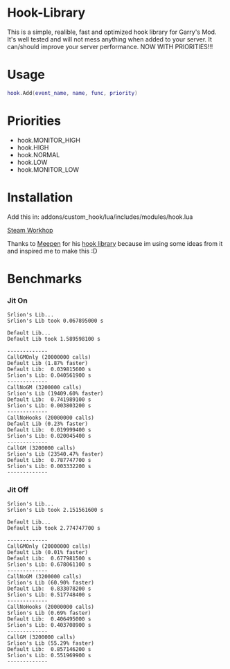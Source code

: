 # Hook-Library
This is a simple, realible, fast and optimized hook library for Garry's Mod.
It's well tested and will not mess anything when added to your server.
It can/should improve your server performance.
NOW WITH PRIORITIES!!!

# Usage
```lua
hook.Add(event_name, name, func, priority)
```


# Priorities
  * hook.MONITOR_HIGH
  * hook.HIGH
  * hook.NORMAL
  * hook.LOW
  * hook.MONITOR_LOW

# Installation
Add this in: addons/custom_hook/lua/includes/modules/hook.lua

[Steam Workhop](https://steamcommunity.com/sharedfiles/filedetails/?id=1907060869)

Thanks to [Meepen](https://www.gmodstore.com/users/76561198050165746) for his [hook library](https://github.com/meepen/gmod-hooks-revamped/blob/master/newhook.lua) because im using some ideas from it and inspired me to make this :D

# Benchmarks

### Jit On
```
Srlion's Lib...
Srlion's Lib took 0.067895000 s

Default Lib...
Default Lib took 1.589598100 s

-------------
CallGMOnly (20000000 calls)
Default Lib (1.87% faster)
Default Lib:  0.039815600 s
Srlion's Lib: 0.040561900 s
-------------
CallNoGM (3200000 calls)
Srlion's Lib (19409.60% faster)
Default Lib:  0.741989100 s
Srlion's Lib: 0.003803200 s
-------------
CallNoHooks (20000000 calls)
Default Lib (0.23% faster)
Default Lib:  0.019999400 s
Srlion's Lib: 0.020045400 s
-------------
CallGM (3200000 calls)
Srlion's Lib (23540.47% faster)
Default Lib:  0.787747700 s
Srlion's Lib: 0.003332200 s
-------------
```
### Jit Off
```
Srlion's Lib...
Srlion's Lib took 2.151561600 s

Default Lib...
Default Lib took 2.774747700 s

-------------
CallGMOnly (20000000 calls)
Default Lib (0.01% faster)
Default Lib:  0.677981500 s
Srlion's Lib: 0.678061100 s
-------------
CallNoGM (3200000 calls)
Srlion's Lib (60.90% faster)
Default Lib:  0.833078200 s
Srlion's Lib: 0.517748400 s
-------------
CallNoHooks (20000000 calls)
Srlion's Lib (0.69% faster)
Default Lib:  0.406495000 s
Srlion's Lib: 0.403708900 s
-------------
CallGM (3200000 calls)
Srlion's Lib (55.29% faster)
Default Lib:  0.857146200 s
Srlion's Lib: 0.551969900 s
-------------
```
